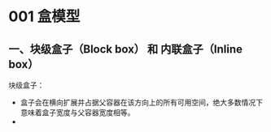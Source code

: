 
# 001 盒模型
## 一、块级盒子（Block box） 和 内联盒子（Inline box）

块级盒子：
- 盒子会在横向扩展并占据父容器在该方向上的所有可用空间，绝大多数情况下意味着盒子宽度与父容器宽度相等。
- 